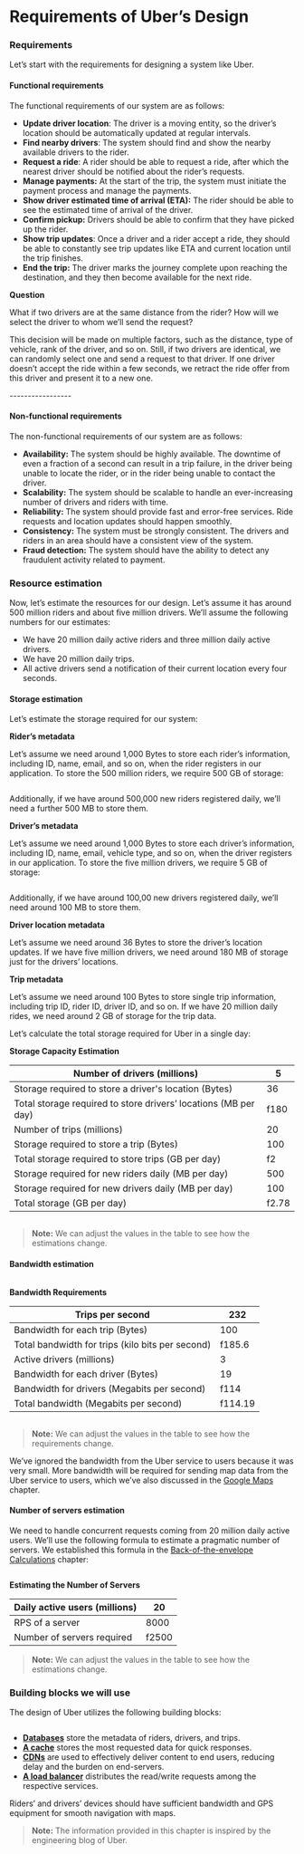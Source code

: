 # Requirements of Uber’s Design

### Requirements <a href="#requirements-0" id="requirements-0"></a>

Let’s start with the requirements for designing a system like Uber.

#### Functional requirements <a href="#functional-requirements-1" id="functional-requirements-1"></a>

The functional requirements of our system are as follows:

* **Update driver location**: The driver is a moving entity, so the driver’s location should be automatically updated at regular intervals.
* **Find nearby drivers**: The system should find and show the nearby available drivers to the rider.
* **Request a ride**: A rider should be able to request a ride, after which the nearest driver should be notified about the rider’s requests.
* **Manage payments:** At the start of the trip, the system must initiate the payment process and manage the payments.
* **Show driver estimated time of arrival (ETA):** The rider should be able to see the estimated time of arrival of the driver.
* **Confirm pickup:** Drivers should be able to confirm that they have picked up the rider.
* **Show trip updates**: Once a driver and a rider accept a ride, they should be able to constantly see trip updates like ETA and current location until the trip finishes.
* **End the trip:** The driver marks the journey complete upon reaching the destination, and they then become available for the next ride.

**Question**

What if two drivers are at the same distance from the rider? How will we select the driver to whom we’ll send the request?

This decision will be made on multiple factors, such as the distance, type of vehicle, rank of the driver, and so on. Still, if two drivers are identical, we can randomly select one and send a request to that driver. If one driver doesn’t accept the ride within a few seconds, we retract the ride offer from this driver and present it to a new one.

\-----------------

#### Non-functional requirements <a href="#non-functional-requirements-0" id="non-functional-requirements-0"></a>

The non-functional requirements of our system are as follows:

* **Availability:** The system should be highly available. The downtime of even a fraction of a second can result in a trip failure, in the driver being unable to locate the rider, or in the rider being unable to contact the driver.
* **Scalability:** The system should be scalable to handle an ever-increasing number of drivers and riders with time.
* **Reliability:** The system should provide fast and error-free services. Ride requests and location updates should happen smoothly.
* **Consistency:** The system must be strongly consistent. The drivers and riders in an area should have a consistent view of the system.
* **Fraud detection:** The system should have the ability to detect any fraudulent activity related to payment.

### Resource estimation <a href="#resource-estimation-0" id="resource-estimation-0"></a>

Now, let’s estimate the resources for our design. Let’s assume it has around 500 million riders and about five million drivers. We’ll assume the following numbers for our estimates:

* We have 20 million daily active riders and three million daily active drivers.
* We have 20 million daily trips.
* All active drivers send a notification of their current location every four seconds.

#### Storage estimation <a href="#storage-estimation-0" id="storage-estimation-0"></a>

Let’s estimate the storage required for our system:

**Rider’s metadata**

Let’s assume we need around 1,000 Bytes to store each rider’s information, including ID, name, email, and so on, when the rider registers in our application. To store the 500 million riders, we require 500 GB of storage:

<figure><img src="../.gitbook/assets/Screenshot 2023-09-03 at 7.01.43 PM.png" alt=""><figcaption></figcaption></figure>

Additionally, if we have around 500,000 new riders registered daily, we’ll need a further 500 MB to store them.

**Driver’s metadata**

Let’s assume we need around 1,000 Bytes to store each driver’s information, including ID, name, email, vehicle type, and so on, when the driver registers in our application. To store the five million drivers, we require 5 GB of storage:

<figure><img src="../.gitbook/assets/Screenshot 2023-09-03 at 7.01.55 PM.png" alt=""><figcaption></figcaption></figure>

Additionally, if we have around 100,00 new drivers registered daily, we’ll need around 100 MB to store them.

**Driver location metadata**

Let’s assume we need around 36 Bytes to store the driver’s location updates. If we have five million drivers, we need around 180 MB of storage just for the drivers’ locations.

**Trip metadata**

Let’s assume we need around 100 Bytes to store single trip information, including trip ID, rider ID, driver ID, and so on. If we have 20 million daily rides, we need around 2 GB of storage for the trip data.

Let’s calculate the total storage required for Uber in a single day:

**Storage Capacity Estimation**

| Number of drivers (millions)                                    | 5     |
| --------------------------------------------------------------- | ----- |
| Storage required to store a driver's location (Bytes)           | 36    |
| Total storage required to store drivers’ locations (MB per day) | f180  |
| Number of trips (millions)                                      | 20    |
| Storage required to store a trip (Bytes)                        | 100   |
| Total storage required to store trips (GB per day)              | f2    |
| Storage required for new riders daily (MB per day)              | 500   |
| Storage required for new drivers daily (MB per day)             | 100   |
| Total storage (GB per day)                                      | f2.78 |

<figure><img src="../.gitbook/assets/Screenshot 2023-09-03 at 7.02.25 PM.png" alt=""><figcaption></figcaption></figure>

> **Note:** We can adjust the values in the table to see how the estimations change.

#### Bandwidth estimation <a href="#bandwidth-estimation-0" id="bandwidth-estimation-0"></a>

<figure><img src="../.gitbook/assets/Screenshot 2023-09-03 at 7.02.48 PM.png" alt=""><figcaption></figcaption></figure>

**Bandwidth Requirements**

| Trips per second                                 | 232     |
| ------------------------------------------------ | ------- |
| Bandwidth for each trip (Bytes)                  | 100     |
| Total bandwidth for trips (kilo bits per second) | f185.6  |
| Active drivers (millions)                        | 3       |
| Bandwidth for each driver (Bytes)                | 19      |
| Bandwidth for drivers (Megabits per second)      | f114    |
| Total bandwidth (Megabits per second)            | f114.19 |

<figure><img src="../.gitbook/assets/Screenshot 2023-09-03 at 7.03.05 PM.png" alt=""><figcaption></figcaption></figure>

> **Note:** We can adjust the values in the table to see how the requirements change.

We’ve ignored the bandwidth from the Uber service to users because it was very small. More bandwidth will be required for sending map data from the Uber service to users, which we’ve also discussed in the [Google Maps](../design-google-maps/system-design-google-maps.md) chapter.

#### Number of servers estimation <a href="#number-of-servers-estimation-0" id="number-of-servers-estimation-0"></a>

We need to handle concurrent requests coming from 20 million daily active users. We’ll use the following formula to estimate a pragmatic number of servers. We established this formula in the [Back-of-the-envelope Calculations](../back-of-the-envelope-calculations/put-back-of-the-envelope-numbers-in-perspective.md) chapter:

<figure><img src="../.gitbook/assets/Screenshot 2023-09-03 at 7.03.49 PM.png" alt=""><figcaption></figcaption></figure>

**Estimating the Number of Servers**

| Daily active users (millions) | 20    |
| ----------------------------- | ----- |
| RPS of a server               | 8000  |
| Number of servers required    | f2500 |

> **Note:** We can adjust the values in the table to see how the estimations change.

### Building blocks we will use <a href="#building-blocks-we-will-use-0" id="building-blocks-we-will-use-0"></a>

The design of Uber utilizes the following building blocks:

<figure><img src="../.gitbook/assets/Screenshot 2023-09-03 at 7.04.04 PM.png" alt=""><figcaption></figcaption></figure>

* [**Databases**](../databases/introduction-to-databases.md) store the metadata of riders, drivers, and trips.
* [**A cache**](../content-delivery-network-cdn/introduction-to-a-cdn.md) stores the most requested data for quick responses.
* [**CDNs**](../content-delivery-network-cdn/introduction-to-a-cdn.md) are used to effectively deliver content to end users, reducing delay and the burden on end-servers.
* [**A load balancer**](../load-balancers/introduction-to-load-balancers.md) distributes the read/write requests among the respective services.

Riders’ and drivers’ devices should have sufficient bandwidth and GPS equipment for smooth navigation with maps.

> **Note:** The information provided in this chapter is inspired by the engineering blog of Uber.
